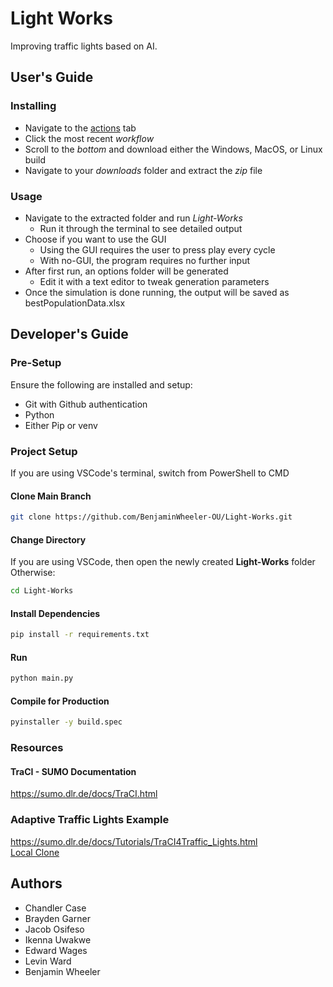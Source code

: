 # Light Works

Improving traffic lights based on AI.

## User's Guide

### Installing
* Navigate to the [actions](https://github.com/BenjaminWheeler-OU/Light-Works/actions/) tab
* Click the most recent *workflow*
* Scroll to the *bottom* and download either the Windows, MacOS, or Linux build
* Navigate to your *downloads* folder and extract the *zip* file

### Usage
* Navigate to the extracted folder and run *Light-Works*
    * Run it through the terminal to see detailed output
* Choose if you want to use the GUI
    * Using the GUI requires the user to press play every cycle
    * With no-GUI, the program requires no further input
* After first run, an options folder will be generated
    * Edit it with a text editor to tweak generation parameters
* Once the simulation is done running, the output will be saved as bestPopulationData.xlsx

## Developer's Guide

### Pre-Setup
Ensure the following are installed and setup: 
* Git with Github authentication
* Python
* Either Pip or venv

### Project Setup
If you are using VSCode's terminal, switch from PowerShell to CMD

#### Clone Main Branch
```sh
git clone https://github.com/BenjaminWheeler-OU/Light-Works.git
```

#### Change Directory
If you are using VSCode, then open the newly created **Light-Works** folder  
Otherwise:
```sh
cd Light-Works
```

#### Install Dependencies
```sh
pip install -r requirements.txt
```

#### Run
```sh
python main.py
```

#### Compile for Production
```sh
pyinstaller -y build.spec
```

### Resources

#### TraCI - SUMO Documentation
https://sumo.dlr.de/docs/TraCI.html

### Adaptive Traffic Lights Example
https://sumo.dlr.de/docs/Tutorials/TraCI4Traffic_Lights.html  
[Local Clone](example/example.py)

## Authors

* Chandler Case
* Brayden Garner
* Jacob Osifeso
* Ikenna Uwakwe
* Edward Wages
* Levin Ward
* Benjamin Wheeler
